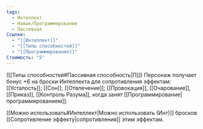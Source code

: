 ```yaml
---
tags:
  - Интеллект
  - Навык/Программирование
  - Пассивная
Ссылки:
  - "[[Интеллект]]"
  - "[[Типы способностей]]"
  - "[[Программирование]]"
Стоимость: "5"
---
```

([[Типы способностей#Пассивная способность|П]]) Персонаж получает бонус +6 на броски Интеллекта для сопротивления эффектам: [[Усталость]]; [[Сон]]; [[Отвлечение]]; [[Провокация]], [[Очарование]], [[Приказ]], [[Контроль Разума]], когда занят [[Программирование|программированием]]. 

[[Можно использовать#Интеллект|Можно использовать (Инт)]] бросков [[Сопротивление эффекту|сопротивления]] этим эффектам. 